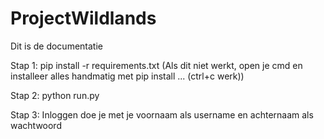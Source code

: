 # ProjectWildlands


Dit is de documentatie

Stap 1: pip install -r requirements.txt (Als dit niet werkt, open je cmd en installeer alles handmatig met pip install ... (ctrl+c werk))

Stap 2: python run.py

Stap 3: Inloggen doe je met je voornaam als username en achternaam als wachtwoord
